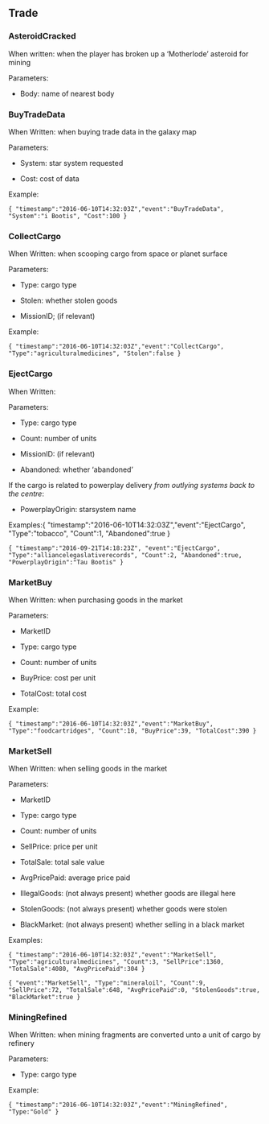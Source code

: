 ## Trade

### AsteroidCracked

When written: when the player has broken up a ‘Motherlode’ asteroid for mining

Parameters:

- Body: name of nearest body



### BuyTradeData

When Written: when buying trade data in the galaxy map

Parameters:

- System: star system requested

- Cost: cost of data



Example:

```
{ "timestamp":"2016-06-10T14:32:03Z","event":"BuyTradeData", "System":"i Bootis", "Cost":100 }
```



### CollectCargo

When Written: when scooping cargo from space or planet surface

Parameters:

- Type: cargo type

- Stolen: whether stolen goods

- MissionID; (if relevant)



Example:

```
{ "timestamp":"2016-06-10T14:32:03Z","event":"CollectCargo", "Type":"agriculturalmedicines", "Stolen":false }
```



### EjectCargo

When Written:

Parameters:

- Type: cargo type

- Count: number of units

- MissionID: (if relevant)

- Abandoned: whether ‘abandoned’



If the cargo is related to powerplay delivery *from outlying systems back to the centre*:

- PowerplayOrigin: starsystem name



Examples:{ "timestamp":"2016-06-10T14:32:03Z","event":"EjectCargo", "Type":"tobacco", "Count":1, "Abandoned":true }



```
{ "timestamp":"2016-09-21T14:18:23Z", "event":"EjectCargo", "Type":"alliancelegaslativerecords", "Count":2, "Abandoned":true, "PowerplayOrigin":"Tau Bootis" }
```





### MarketBuy

When Written: when purchasing goods in the market

Parameters:

- MarketID

- Type: cargo type

- Count: number of units

- BuyPrice: cost per unit

- TotalCost: total cost



Example:

```
{ "timestamp":"2016-06-10T14:32:03Z","event":"MarketBuy", "Type":"foodcartridges", "Count":10, "BuyPrice":39, "TotalCost":390 }
```



### MarketSell

When Written: when selling goods in the market

Parameters:

- MarketID

- Type: cargo type

- Count: number of units

- SellPrice: price per unit

- TotalSale: total sale value

- AvgPricePaid: average price paid

- IllegalGoods: (not always present) whether goods are illegal here

- StolenGoods: (not always present) whether goods were stolen

- BlackMarket: (not always present) whether selling in a black market



Examples:

```
{ "timestamp":"2016-06-10T14:32:03Z","event":"MarketSell", "Type":"agriculturalmedicines", "Count":3, "SellPrice":1360, "TotalSale":4080, "AvgPricePaid":304 }
```



```
{ "event":"MarketSell", "Type":"mineraloil", "Count":9, "SellPrice":72, "TotalSale":648, "AvgPricePaid":0, "StolenGoods":true, "BlackMarket":true }
```



### MiningRefined

When Written: when mining fragments are converted unto a unit of cargo by refinery

Parameters:

- Type: cargo type



Example:

```
{ "timestamp":"2016-06-10T14:32:03Z","event":"MiningRefined", "Type:"Gold" }
```


